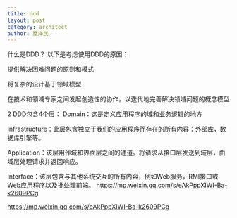 ```yaml
---
title: ddd
layout: post
category: architect
author: 夏泽民
---
```

什么是DDD？
以下是考虑使用DDD的原因：

提供解决困难问题的原则和模式

将复杂的设计基于领域模型

在技术和领域专家之间发起创造性的协作，以迭代地完善解决领域问题的概念模型

2
DDD包含4个层：
Domain：这是定义应用程序的域和业务逻辑的地方

Infrastructure：此层包含独立于我们的应用程序而存在的所有内容：外部库，数据库引擎等。

Application：该层用作域和界面层之间的通道。将请求从接口层发送到域层，由域层处理请求并返回响应。

Interface：该层包含与其他系统交互的所有内容，例如Web服务，RMI接口或Web应用程序以及批处理前端。
https://mp.weixin.qq.com/s/eAkPppXIWI-Ba-k2609PCg
<!-- more -->
https://mp.weixin.qq.com/s/eAkPppXIWI-Ba-k2609PCg
